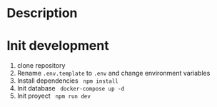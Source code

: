 # Description

# Init development

1. clone repository
2. Rename `.env.template` to `.env` and change environment variables
3. Install dependencies ` npm install`
4. Init database ` docker-compose up -d`
5. Init proyect ` npm run dev`
